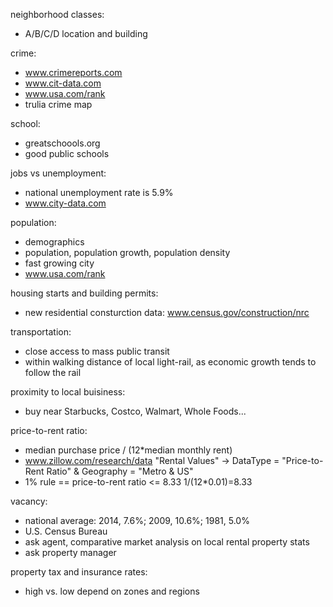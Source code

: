 neighborhood classes:
- A/B/C/D location and building

crime:
- www.crimereports.com
- www.cit-data.com
- www.usa.com/rank
- trulia crime map

school:
- greatschoools.org
- good public schools

jobs vs unemployment:
- national unemployment rate is 5.9%
- www.city-data.com

population:
- demographics
- population, population growth, population density
- fast growing city
- www.usa.com/rank

housing starts and building permits:
- new residential consturction data:
  www.census.gov/construction/nrc

transportation:
- close access to mass public transit
- within walking distance of local light-rail, as economic growth tends to follow the rail

proximity to local buisiness:
- buy near Starbucks, Costco, Walmart, Whole Foods...

price-to-rent ratio:
- median purchase price / (12\*median monthly rent)
- www.zillow.com/research/data
  "Rental Values" -> DataType = "Price-to-Rent Ratio" & Geography = "Metro & US"
- 1% rule == price-to-rent ratio <= 8.33
  1/(12\*0.01)=8.33 

vacancy:
-  national average: 2014, 7.6%; 2009, 10.6%; 1981, 5.0%
- U.S. Census Bureau
- ask agent, comparative market analysis on local rental property stats
- ask property manager

property tax and insurance rates:
- high vs. low depend on zones and regions


